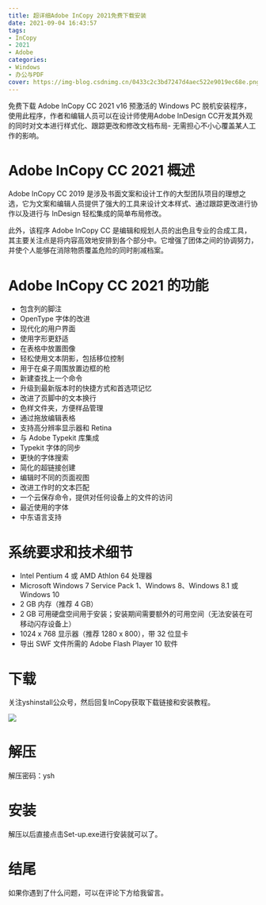 ```yaml
---
title: 超详细Adobe InCopy 2021免费下载安装
date: 2021-09-04 16:43:57
tags:
- InCopy
- 2021
- Adobe
categories: 
- Windows
- 办公与PDF
cover: https://img-blog.csdnimg.cn/0433c2c3bd7247d4aec522e9019ec68e.png
---
```


免费下载 Adob​​e InCopy CC 2021 v16 预激活的 Windows PC 脱机安装程序，使用此程序，作者和编辑人员可以在设计师使用Adobe InDesign CC开发其外观的同时对文本进行样式化、跟踪更改和修改文档布局- 无需担心不小心覆盖某人工作的影响。

# Adobe InCopy CC 2021 概述
Adobe InCopy CC 2019 是涉及书面文案和设计工作的大型团队项目的理想之选，它为文案和编辑人员提供了强大的工具来设计文本样式、通过跟踪更改进行协作以及进行与 InDesign 轻松集成的简单布局修改。

此外，该程序 Adob​​e InCopy CC 是编辑和规划人员的出色且专业的合成工具，其主要关注点是将内容高效地安排到各个部分中。它增强了团体之间的协调努力，并使个人能够在消除物质覆盖危险的同时削减档案。

# Adobe InCopy CC 2021 的功能
- 包含列的脚注
- OpenType 字体的改进
- 现代化的用户界面
- 使用字形更舒适
- 在表格中放置图像
- 轻松使用文本阴影，包括移位控制
- 用于在桌子周围放置边框的枪
- 新建查找上一个命令
- 升级到最新版本时的快捷方式和首选项记忆
- 改进了页脚中的文本换行
- 色样文件夹，方便样品管理
- 通过拖放编辑表格
- 支持高分辨率显示器和 Retina
- 与 Adob​​e Typekit 库集成
- Typekit 字体的同步
- 更快的字体搜索
- 简化的超链接创建
- 编辑时不同的页面视图
- 改进工作时的文本匹配
- 一个云保存命令，提供对任何设备上的文件的访问
- 最近使用的字体
- 中东语言支持

# 系统要求和技术细节
- Intel Pentium 4 或 AMD Athlon 64 处理器
- Microsoft Windows 7 Service Pack 1、Windows 8、Windows 8.1 或 Windows 10
- 2 GB 内存（推荐 4 GB）
- 2 GB 可用硬盘空间用于安装；安装期间需要额外的可用空间（无法安装在可移动闪存设备上）
- 1024 x 768 显示器（推荐 1280 x 800），带 32 位显卡
- 导出 SWF 文件所需的 Adob​​e Flash Player 10 软件

# 下载
关注yshinstall公众号，然后回复InCopy获取下载链接和安装教程。

![](https://img-blog.csdnimg.cn/f824f9d6c4ca40549a3d02de1938c17c.jpg#pic_center)

# 解压
解压密码：ysh

# 安装
解压以后直接点击Set-up.exe进行安装就可以了。

# 结尾
如果你遇到了什么问题，可以在评论下方给我留言。
